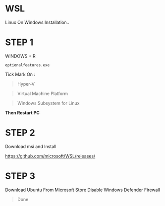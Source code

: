 # WSL
Linux On Windows Installation..

# STEP 1
WINDOWS + R
```
optionalfeatures.exe
```
Tick Mark On :

>  Hyper-V
  
>  Virtual Machine Platform
  
>  Windows Subsystem for Linux

**Then Restart PC**

# STEP 2 

Download msi and Install

https://github.com/microsoft/WSL/releases/

# STEP 3

Download Ubuntu From Microsoft Store
Disable Windows Defender Firewall

> Done 

